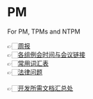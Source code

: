 # PM
For PM, TPMs and NTPM

👉🏻[周报](https://github.com/Furiends/PM/blob/main/weekly%20report.md)  
👉🏻[各组例会时间与会议链接](https://github.com/Furiends/PM/blob/main/meeting%20times%20and%20links.md)  
👉🏻[常用词汇表](https://github.com/Furiends/PM/blob/main/glossary.md)  
👉🏻[法律问题](https://github.com/Furiends/PM/blob/main/legal%20issues.md)
<br><br>
👉🏻[开发所需文档汇总处](https://github.com/Furiends/PM/tree/main/productRequirements)
